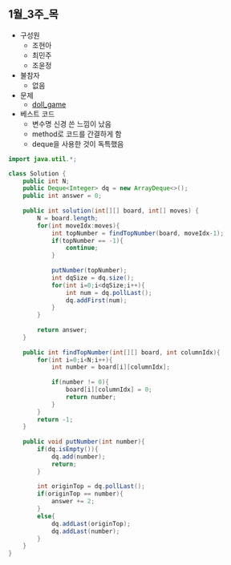 ## 1월_3주_목

- 구성원
  - 조현아
  - 최민주
  - 조윤정
- 불참자
  - 없음
- 문제
  - [doll_game](https://school.programmers.co.kr/learn/courses/30/lessons/64061)
- 베스트 코드
  - 변수명 신경 쓴 느낌이 났음
  - method로 코드를 간결하게 함
  - deque을 사용한 것이 독특했음
```java
import java.util.*;

class Solution {
    public int N;
    public Deque<Integer> dq = new ArrayDeque<>();
    public int answer = 0;
    
    public int solution(int[][] board, int[] moves) {
        N = board.length;
        for(int moveIdx:moves){
            int topNumber = findTopNumber(board, moveIdx-1);
            if(topNumber == -1){
                continue;
            }
        
            putNumber(topNumber);   
            int dqSize = dq.size();
            for(int i=0;i<dqSize;i++){
                int num = dq.pollLast();
                dq.addFirst(num);
            }
        }
        
        return answer;
    }
    
    public int findTopNumber(int[][] board, int columnIdx){
        for(int i=0;i<N;i++){
            int number = board[i][columnIdx];
            
            if(number != 0){
                board[i][columnIdx] = 0;
                return number;
            }
        }
        return -1;
    }
    
    public void putNumber(int number){
        if(dq.isEmpty()){
            dq.add(number);
            return;
        }
        
        int originTop = dq.pollLast();
        if(originTop == number){
            answer += 2;
        }
        else{
            dq.addLast(originTop);
            dq.addLast(number);
        }
    }
}
```
